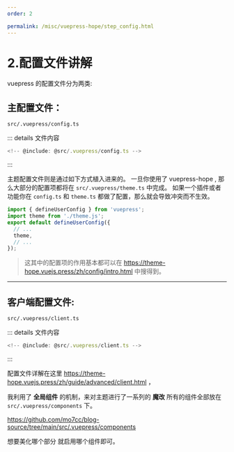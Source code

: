 ```yaml
---
order: 2

permalink: /misc/vuepress-hope/step_config.html
---
```


# 2.配置文件讲解

vuepress 的配置文件分为两类:

## 主配置文件：

`src/.vuepress/config.ts`

::: details 文件内容

```js title="src/.vuepress/config.ts"
<!-- @include: @src/.vuepress/config.ts -->
```

:::

主题配置文件则是通过如下方式植入进来的。
一旦你使用了 vuepress-hope , 那么大部分的配置项都将在 `src/.vuepress/theme.ts` 中完成。
如果一个插件或者功能你在 `config.ts` 和 `theme.ts` 都做了配置，那么就会导致冲突而不生效。

```js
import { defineUserConfig } from 'vuepress';
import theme from './theme.js';
export default defineUserConfig({
  // ...
  theme,
  // ...
});
```

> 这其中的配置项的作用基本都可以在 https://theme-hope.vuejs.press/zh/config/intro.html 中搜得到。

---

## 客户端配置文件:

`src/.vuepress/client.ts`

::: details 文件内容

```js title="src/.vuepress/client.ts"
<!-- @include: @src/.vuepress/client.ts -->
```

:::

配置文件详解在这里 https://theme-hope.vuejs.press/zh/guide/advanced/client.html ，

我利用了 **全局组件** 的机制，来对主题进行了一系列的 **魔改**
所有的组件全部放在 `src/.vuepress/components` 下。

https://github.com/mo7cc/blog-source/tree/main/src/.vuepress/components

想要美化哪个部分 就启用哪个组件即可。
